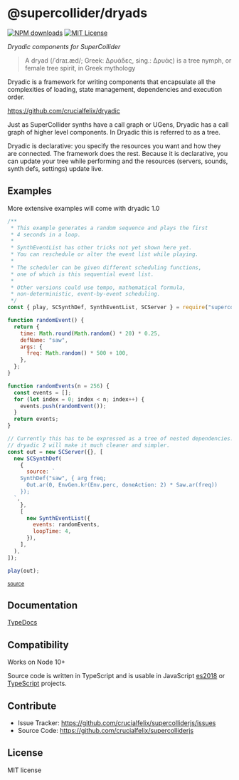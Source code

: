 # @supercollider/dryads
[![NPM downloads][npm-downloads-image]][npm-url] [![MIT License][license-image]][license-url]

<i>Dryadic components for SuperCollider</i>

> A dryad (/ˈdraɪ.æd/; Greek: Δρυάδες, sing.: Δρυάς) is a tree nymph, or female tree spirit, in Greek mythology

Dryadic is a framework for writing components that encapsulate all the complexities of loading, state management, dependencies and execution order.

https://github.com/crucialfelix/dryadic

Just as SuperCollider synths have a call graph or UGens, Dryadic has a call graph of higher level components. In Dryadic this is referred to as a tree.

Dryadic is declarative: you specify the resources you want and how they are connected. The framework does the rest.
Because it is declarative, you can update your tree while performing and the resources (servers, sounds, synth defs, settings) update live.

## Examples

More extensive examples will come with dryadic 1.0

```js
/**
 * This example generates a random sequence and plays the first
 * 4 seconds in a loop.
 *
 * SynthEventList has other tricks not yet shown here yet.
 * You can reschedule or alter the event list while playing.
 *
 * The scheduler can be given different scheduling functions,
 * one of which is this sequential event list.
 *
 * Other versions could use tempo, mathematical formula,
 * non-deterministic, event-by-event scheduling.
 */
const { play, SCSynthDef, SynthEventList, SCServer } = require("supercolliderjs").dryads;

function randomEvent() {
  return {
    time: Math.round(Math.random() * 20) * 0.25,
    defName: "saw",
    args: {
      freq: Math.random() * 500 + 100,
    },
  };
}

function randomEvents(n = 256) {
  const events = [];
  for (let index = 0; index < n; index++) {
    events.push(randomEvent());
  }
  return events;
}

// Currently this has to be expressed as a tree of nested dependencies.
// dryadic 2 will make it much cleaner and simpler.
const out = new SCServer({}, [
  new SCSynthDef(
    {
      source: `
    SynthDef("saw", { arg freq;
      Out.ar(0, EnvGen.kr(Env.perc, doneAction: 2) * Saw.ar(freq))
    });
  `,
    },
    [
      new SynthEventList({
        events: randomEvents,
        loopTime: 4,
      }),
    ],
  ),
]);

play(out);

```
<small class="source-link"><a href=https://github.com/crucialfelix/supercolliderjs/blob/develop/examples/dryads-synth-event-list.js>source</a></small>


Documentation
-------------

[TypeDocs](https://crucialfelix.github.io/supercolliderjs/packages/dryads/docs/index.html)

Compatibility
-------------

Works on Node 10+

Source code is written in TypeScript and is usable in JavaScript [es2018](https://2ality.com/2017/02/ecmascript-2018.html) or [TypeScript](https://www.typescriptlang.org/docs/home.html) projects.

Contribute
----------

- Issue Tracker: https://github.com/crucialfelix/supercolliderjs/issues
- Source Code: https://github.com/crucialfelix/supercolliderjs

License
-------

MIT license

[license-image]: http://img.shields.io/badge/license-MIT-blue.svg?style=flat
[license-url]: LICENSE

[npm-url]: https://npmjs.org/package/@supercollider/dryads
[npm-version-image]: http://img.shields.io/npm/v/@supercollider/dryads.svg?style=flat
[npm-downloads-image]: http://img.shields.io/npm/dm/@supercollider/dryads.svg?style=flat

[travis-url]: http://travis-ci.org/crucialfelix/supercolliderjs
[travis-image]: https://travis-ci.org/crucialfelix/supercolliderjs.svg?branch=master
